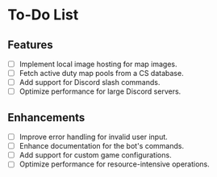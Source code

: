 # To-Do List

## Features

- [ ] Implement local image hosting for map images.
- [ ] Fetch active duty map pools from a CS database.
- [ ] Add support for Discord slash commands.
- [ ] Optimize performance for large Discord servers.

## Enhancements

- [ ] Improve error handling for invalid user input.
- [ ] Enhance documentation for the bot's commands.
- [ ] Add support for custom game configurations.
- [ ] Optimize performance for resource-intensive operations.
